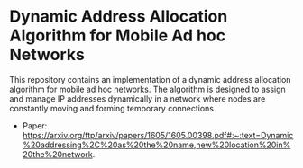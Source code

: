 <H1>Dynamic Address Allocation Algorithm for Mobile Ad hoc Networks</H1>
This repository contains an implementation of a dynamic address allocation algorithm for mobile ad hoc networks. The algorithm is designed to assign and manage IP addresses dynamically in a network where nodes are constantly moving and forming temporary connections


* Paper: https://arxiv.org/ftp/arxiv/papers/1605/1605.00398.pdf#:~:text=Dynamic%20addressing%2C%20as%20the%20name,new%20location%20in%20the%20network.
